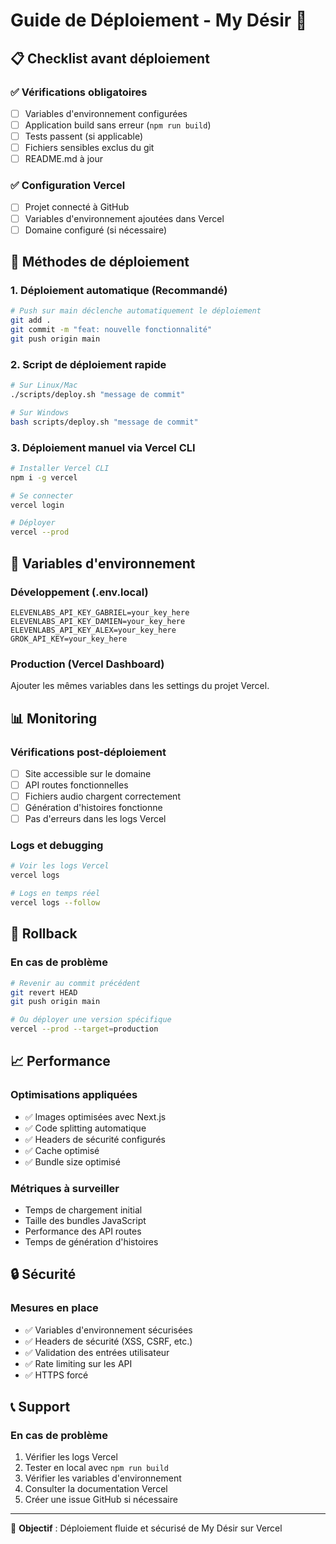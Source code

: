 # Guide de Déploiement - My Désir 🚀

## 📋 Checklist avant déploiement

### ✅ Vérifications obligatoires
- [ ] Variables d'environnement configurées
- [ ] Application build sans erreur (`npm run build`)
- [ ] Tests passent (si applicable)
- [ ] Fichiers sensibles exclus du git
- [ ] README.md à jour

### ✅ Configuration Vercel
- [ ] Projet connecté à GitHub
- [ ] Variables d'environnement ajoutées dans Vercel
- [ ] Domaine configuré (si nécessaire)

## 🚀 Méthodes de déploiement

### 1. Déploiement automatique (Recommandé)
```bash
# Push sur main déclenche automatiquement le déploiement
git add .
git commit -m "feat: nouvelle fonctionnalité"
git push origin main
```

### 2. Script de déploiement rapide
```bash
# Sur Linux/Mac
./scripts/deploy.sh "message de commit"

# Sur Windows
bash scripts/deploy.sh "message de commit"
```

### 3. Déploiement manuel via Vercel CLI
```bash
# Installer Vercel CLI
npm i -g vercel

# Se connecter
vercel login

# Déployer
vercel --prod
```

## 🔧 Variables d'environnement

### Développement (.env.local)
```env
ELEVENLABS_API_KEY_GABRIEL=your_key_here
ELEVENLABS_API_KEY_DAMIEN=your_key_here
ELEVENLABS_API_KEY_ALEX=your_key_here
GROK_API_KEY=your_key_here
```

### Production (Vercel Dashboard)
Ajouter les mêmes variables dans les settings du projet Vercel.

## 📊 Monitoring

### Vérifications post-déploiement
- [ ] Site accessible sur le domaine
- [ ] API routes fonctionnelles
- [ ] Fichiers audio chargent correctement
- [ ] Génération d'histoires fonctionne
- [ ] Pas d'erreurs dans les logs Vercel

### Logs et debugging
```bash
# Voir les logs Vercel
vercel logs

# Logs en temps réel
vercel logs --follow
```

## 🔄 Rollback

### En cas de problème
```bash
# Revenir au commit précédent
git revert HEAD
git push origin main

# Ou déployer une version spécifique
vercel --prod --target=production
```

## 📈 Performance

### Optimisations appliquées
- ✅ Images optimisées avec Next.js
- ✅ Code splitting automatique
- ✅ Headers de sécurité configurés
- ✅ Cache optimisé
- ✅ Bundle size optimisé

### Métriques à surveiller
- Temps de chargement initial
- Taille des bundles JavaScript
- Performance des API routes
- Temps de génération d'histoires

## 🔒 Sécurité

### Mesures en place
- ✅ Variables d'environnement sécurisées
- ✅ Headers de sécurité (XSS, CSRF, etc.)
- ✅ Validation des entrées utilisateur
- ✅ Rate limiting sur les API
- ✅ HTTPS forcé

## 📞 Support

### En cas de problème
1. Vérifier les logs Vercel
2. Tester en local avec `npm run build`
3. Vérifier les variables d'environnement
4. Consulter la documentation Vercel
5. Créer une issue GitHub si nécessaire

---

🎯 **Objectif** : Déploiement fluide et sécurisé de My Désir sur Vercel
